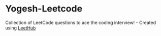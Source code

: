 # Yogesh-Leetcode
Collection of LeetCode questions to ace the coding interview! - Created using [LeetHub](https://github.com/QasimWani/LeetHub)
